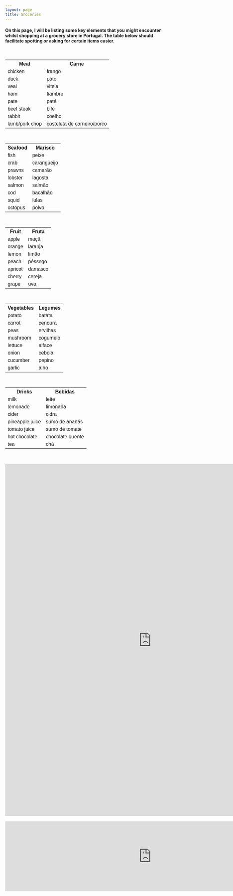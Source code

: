 ```yaml
---
layout: page
title: Groceries
---
```


<h4> On this page, I will be listing some key elements that you might encounter whilst shopping at a grocery store in Portugal. The table below should facilitate spotting or asking for certain items easier. </h4>

<html>
<head>
<style>
table {
    font-family: arial, sans-serif;
    border-collapse: collapse;
    width: 100%;
}

td, th {
    border: 1px solid #dddddd;
    text-align: left;
    padding: 8px;
}

tr:nth-child(even) {
    background-color: #E6E6FA;
}
</style>
</head>
<body>
    
<table>
  <tr>
    <th>Meat</th>
    <th>Carne</th>
  </tr>
  <tr>
    <td>chicken</td>
    <td>frango</td>
  </tr>
  <tr>
    <td>duck</td>
    <td>pato</td>
  </tr>
    <tr>
    <td>veal</td>
    <td>vitela</td>
  </tr>
  <tr>
    <td>ham</td>
    <td>fiambre</td>
  </tr>
  <tr>
    <td>pate</td>
    <td>paté</td>
  </tr>
  <tr>
    <td>beef steak</td>
    <td>bife</td>
  </tr>
      <tr>
    <td>rabbit</td>
    <td>coelho</td>
  </tr>
  <tr>
    <td>lamb/pork chop</td>
    <td>costeleta de carneiro/porco</td>
  </tr>
</table>


<table>
  <tr>
    <th>Seafood</th>
    <th>Marisco</th>
  </tr>
  <tr>
    <td>fish</td>
    <td>peixe</td>
  </tr>
  <tr>
    <td>crab</td>
    <td>carangueijo</td>
  </tr>
  <tr>
    <td>prawns</td>
    <td>camarão</td>
  </tr>
  <tr>
    <td>lobster</td>
    <td>lagosta</td>
  </tr>
  <tr>
    <td>salmon</td>
    <td>salmão</td>
  </tr>
  <tr>
    <td>cod</td>
    <td>bacalhão</td>
  </tr>
  <tr>
    <td>squid</td>
    <td>lulas</td>
  </tr>
  <tr>
    <td>octopus</td>
    <td>polvo</td>
  </tr>
</table>

<table>
  <tr>
    <th>Fruit</th>
    <th>Fruta</th>
  </tr>
  <tr>
    <td>apple</td>
    <td>maçã</td>
  </tr>
  <tr>
    <td>orange</td>
    <td>laranja</td>
  </tr>
  <tr>
    <td>lemon</td>
    <td>limão</td>
  </tr>
  <tr>
    <td>peach</td>
    <td>pêssego</td>
  </tr>
  <tr>
    <td>apricot</td>
    <td>damasco</td>
  </tr>
  <tr>
    <td>cherry</td>
    <td>cereja</td>
  </tr>
  <tr>
    <td>grape</td>
    <td>uva</td>
  </tr>
</table>

<table>
  <tr>
    <th>Vegetables</th>
    <th>Legumes</th>
  </tr>
  <tr>
    <td>potato</td>
    <td>batata</td>
  </tr>
  <tr>
    <td>carrot</td>
    <td>cenoura</td>
  </tr>
  <tr>
    <td>peas</td>
    <td>ervilhas</td>
  </tr>
  <tr>
    <td>mushroom</td>
    <td>cogumelo</td>
  </tr>
  <tr>
    <td>lettuce</td>
    <td>alface</td>
  </tr>
  <tr>
    <td>onion</td>
    <td>cebola</td>
  </tr>
  <tr>
    <td>cucumber</td>
    <td>pepino</td>
  </tr>
  <tr>
    <td>garlic</td>
    <td>alho</td>
  </tr>
</table>


<table>
  <tr>
    <th>Drinks</th>
    <th>Bebidas</th>
  </tr>
  <tr>
    <td>milk</td>
    <td>leite</td>
  </tr>
  <tr>
    <td>lemonade</td>
    <td>limonada</td>
  </tr>
  <tr>
    <td>cider</td>
    <td>cidra</td>
  </tr>
  <tr>
    <td>pineapple juice</td>
    <td>sumo de ananás</td>
  </tr>
  <tr>
    <td>tomato juice</td>
    <td>sumo de tomate</td>
  </tr>
  <tr>
    <td>hot chocolate</td>
    <td>chocolate quente</td>
  </tr>
  <tr>
    <td>tea</td>
    <td>chá</td>
  </tr>
</table>

<br>
<br>
<iframe src="https://h5p.org/h5p/embed/168723" width="937" height="1129" frameborder="0" allowfullscreen="allowfullscreen"></iframe><script src="https://h5p.org/sites/all/modules/h5p/library/js/h5p-resizer.js" charset="UTF-8"></script>

<br> 
<br>
<iframe src="https://h5p.org/h5p/embed/169776" width="937" height="224" frameborder="0" allowfullscreen="allowfullscreen"></iframe><script src="https://h5p.org/sites/all/modules/h5p/library/js/h5p-resizer.js" charset="UTF-8"></script>
</body>
</html>

